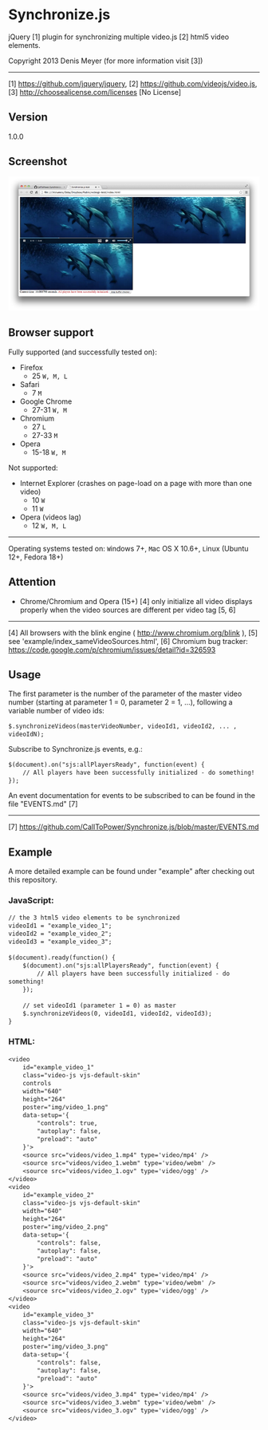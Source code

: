 Synchronize.js
==============

jQuery [1] plugin for synchronizing multiple video.js [2] html5 video elements.

Copyright 2013 Denis Meyer (for more information visit [3])

---
[1] https://github.com/jquery/jquery,
[2] https://github.com/videojs/video.js,
[3] http://choosealicense.com/licenses [No License]

Version
-------
1.0.0

Screenshot
----------
![Screenshot](img/screenshot-1.png "Screenshot")

Browser support
---------------

Fully supported (and successfully tested on):

- Firefox
	- 25 `W, M, L`
- Safari
	- 7 `M`
- Google Chrome
	- 27-31 `W, M`
- Chromium
	- 27 `L`
	- 27-33 `M`
- Opera
	- 15-18 `W, M`

Not supported:
- Internet Explorer (crashes on page-load on a page with more than one video)
	- 10 `W`
	- 11 `W`
- Opera (videos lag)
	- 12 `W, M, L`

---
Operating systems tested on:
`W`indows 7+,
`M`ac OS X 10.6+,
`L`inux (Ubuntu 12+, Fedora 18+)

Attention
---------
- Chrome/Chromium and Opera (15+) [4] only initialize all video displays properly when the video sources are different per video tag [5, 6]

---
[4] All browsers with the blink engine ( http://www.chromium.org/blink ),
[5] see 'example/index_sameVideoSources.html',
[6] Chromium bug tracker: https://code.google.com/p/chromium/issues/detail?id=326593

Usage
-----

The first parameter is the number of the parameter of the master video number (starting at parameter 1 = 0, parameter 2 = 1, ...), following a variable number of video ids:
```
$.synchronizeVideos(masterVideoNumber, videoId1, videoId2, ... , videoIdN);
```
Subscribe to Synchronize.js events, e.g.:
```
$(document).on("sjs:allPlayersReady", function(event) {
    // All players have been successfully initialized - do something!
});
```
An event documentation for events to be subscribed to can be found in the file "EVENTS.md" [7]

---
[7] https://github.com/CallToPower/Synchronize.js/blob/master/EVENTS.md

Example
-------

A more detailed example can be found under "example" after checking out this repository.

### JavaScript:

```
// the 3 html5 video elements to be synchronized
videoId1 = "example_video_1";
videoId2 = "example_video_2";
videoId3 = "example_video_3";

$(document).ready(function() {
	$(document).on("sjs:allPlayersReady", function(event) {
		// All players have been successfully initialized - do something!
	});
	
	// set videoId1 (parameter 1 = 0) as master
	$.synchronizeVideos(0, videoId1, videoId2, videoId3);
}
```

### HTML:

```
<video
	id="example_video_1"
	class="video-js vjs-default-skin"
	controls
	width="640"
	height="264"
	poster="img/video_1.png"
	data-setup='{
		"controls": true,
		"autoplay": false,
		"preload": "auto"
	}'>
	<source src="videos/video_1.mp4" type='video/mp4' />
	<source src="videos/video_1.webm" type='video/webm' />
	<source src="videos/video_1.ogv" type='video/ogg' />
</video>
<video
	id="example_video_2"
	class="video-js vjs-default-skin"
	width="640"
	height="264"
	poster="img/video_2.png"
	data-setup='{
		"controls": false,
		"autoplay": false,
		"preload": "auto"
	}'>
	<source src="videos/video_2.mp4" type='video/mp4' />
	<source src="videos/video_2.webm" type='video/webm' />
	<source src="videos/video_2.ogv" type='video/ogg' />
</video>
<video
	id="example_video_3"
	class="video-js vjs-default-skin"
	width="640"
	height="264"
	poster="img/video_3.png"
	data-setup='{
		"controls": false,
		"autoplay": false,
		"preload": "auto"
	}'>
	<source src="videos/video_3.mp4" type='video/mp4' />
	<source src="videos/video_3.webm" type='video/webm' />
	<source src="videos/video_3.ogv" type='video/ogg' />
</video>
```
